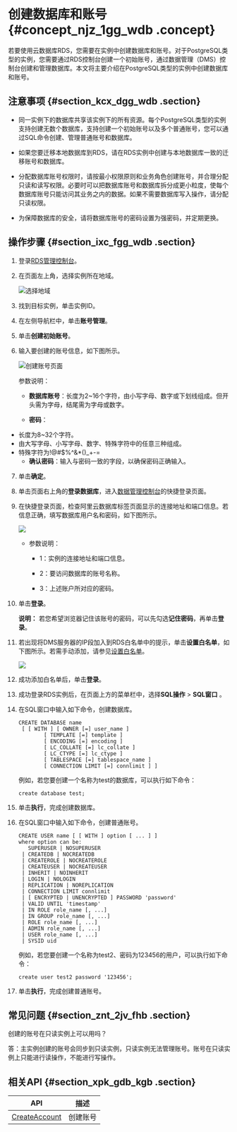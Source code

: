 # 创建数据库和账号 {#concept_njz_1gg_wdb .concept}

若要使用云数据库RDS，您需要在实例中创建数据库和账号。对于PostgreSQL类型的实例，您需要通过RDS控制台创建一个初始账号，通过数据管理（DMS）控制台创建和管理数据库。本文将主要介绍在PostgreSQL类型的实例中创建数据库和账号。

## 注意事项 {#section_kcx_dgg_wdb .section}

-   同一实例下的数据库共享该实例下的所有资源。每个PostgreSQL类型的实例支持创建无数个数据库，支持创建一个初始账号以及多个普通账号，您可以通过SQL命令创建、管理普通账号和数据库。

-   如果您要迁移本地数据库到RDS，请在RDS实例中创建与本地数据库一致的迁移账号和数据库。

-   分配数据库账号权限时，请按最小权限原则和业务角色创建账号，并合理分配只读和读写权限。必要时可以把数据库账号和数据库拆分成更小粒度，使每个数据库账号只能访问其业务之内的数据。如果不需要数据库写入操作，请分配只读权限。

-   为保障数据库的安全，请将数据库账号的密码设置为强密码，并定期更换。


## 操作步骤 {#section_ixc_fgg_wdb .section}

1.  登录[RDS管理控制台](https://rds.console.aliyun.com/)。
2.  在页面左上角，选择实例所在地域。

    ![选择地域](http://static-aliyun-doc.oss-cn-hangzhou.aliyuncs.com/assets/img/7814/155374110636543_zh-CN.png)

3.  找到目标实例，单击实例ID。
4.  在左侧导航栏中，单击**账号管理**。
5.  单击**创建初始账号**。
6.  输入要创建的账号信息，如下图所示。

    ![创建账号页面](http://static-aliyun-doc.oss-cn-hangzhou.aliyuncs.com/assets/img/7850/155374110639893_zh-CN.png)

    参数说明：

    -   **数据库账号**：长度为2~16个字符，由小写字母、数字或下划线组成。但开头需为字母，结尾需为字母或数字。

    -   **密码**：

-   长度为8~32个字符。
-   由大写字母、小写字母、数字、特殊字符中的任意三种组成。
-   特殊字符为!@\#$%^&\*\(\)\_+-=
    -   **确认密码**：输入与密码一致的字段，以确保密码正确输入。

7.  单击**确定**。
8.  单击页面右上角的**登录数据库**，进入[数据管理控制台](https://dms.console.aliyun.com/?token=549cf345-ac05-455c-b3f9-75eadae023fe#/dms/login)的快捷登录页面。
9.  在快捷登录页面，检查阿里云数据库标签页面显示的连接地址和端口信息。若信息正确，填写数据库用户名和密码，如下图所示。

    ![](http://static-aliyun-doc.oss-cn-hangzhou.aliyuncs.com/assets/img/7850/15537411062961_zh-CN.png)

    -   参数说明：

        -   1：实例的连接地址和端口信息。

        -   2：要访问数据库的账号名称。

        -   3：上述账户所对应的密码。

10. 单击**登录**。

    **说明：** 若您希望浏览器记住该账号的密码，可以先勾选**记住密码**，再单击**登录**。

11. 若出现将DMS服务器的IP段加入到RDS白名单中的提示，单击**设置白名单**，如下图所示。若需手动添加，请参见[设置白名单](../cn.zh-CN/用户指南/数据安全性/设置白名单.md#)。

    ![](http://static-aliyun-doc.oss-cn-hangzhou.aliyuncs.com/assets/img/7850/15537411062962_zh-CN.png)

12. 成功添加白名单后，单击**登录**。
13. 成功登录RDS实例后，在页面上方的菜单栏中，选择**SQL操作** \> **SQL窗口** 。
14. 在SQL窗口中输入如下命令，创建数据库。

    ```
    CREATE DATABASE name
     [ [ WITH ] [ OWNER [=] user_name ]
            [ TEMPLATE [=] template ]
            [ ENCODING [=] encoding ]
            [ LC_COLLATE [=] lc_collate ]
            [ LC_CTYPE [=] lc_ctype ]
            [ TABLESPACE [=] tablespace_name ]
            [ CONNECTION LIMIT [=] connlimit ] ]
    ```

    例如，若您要创建一个名称为test的数据库，可以执行如下命令：

    ```
    create database test;
    ```

15. 单击**执行**，完成创建数据库。
16. 在SQL窗口中输入如下命令，创建普通账号。

    ```
    CREATE USER name [ [ WITH ] option [ ... ] ]
    where option can be:
       SUPERUSER | NOSUPERUSER
     | CREATEDB | NOCREATEDB
     | CREATEROLE | NOCREATEROLE
     | CREATEUSER | NOCREATEUSER
     | INHERIT | NOINHERIT
     | LOGIN | NOLOGIN
     | REPLICATION | NOREPLICATION
     | CONNECTION LIMIT connlimit
     | [ ENCRYPTED | UNENCRYPTED ] PASSWORD 'password'
     | VALID UNTIL 'timestamp'
     | IN ROLE role_name [, ...]
     | IN GROUP role_name [, ...]
     | ROLE role_name [, ...]
     | ADMIN role_name [, ...]
     | USER role_name [, ...]
     | SYSID uid
    ```

    例如，若您要创建一个名称为test2、密码为123456的用户，可以执行如下命令：

    ```
    create user test2 password '123456';
    ```

17. 单击**执行**，完成创建普通账号。

## 常见问题 {#section_znt_2jv_fhb .section}

创建的账号在只读实例上可以用吗？

答：主实例创建的账号会同步到只读实例，只读实例无法管理账号。账号在只读实例上只能进行读操作，不能进行写操作。

## 相关API {#section_xpk_gdb_kgb .section}

|API|描述|
|---|--|
|[CreateAccount](../cn.zh-CN/API参考/账号管理/CreateAccount.md#)|创建账号|

